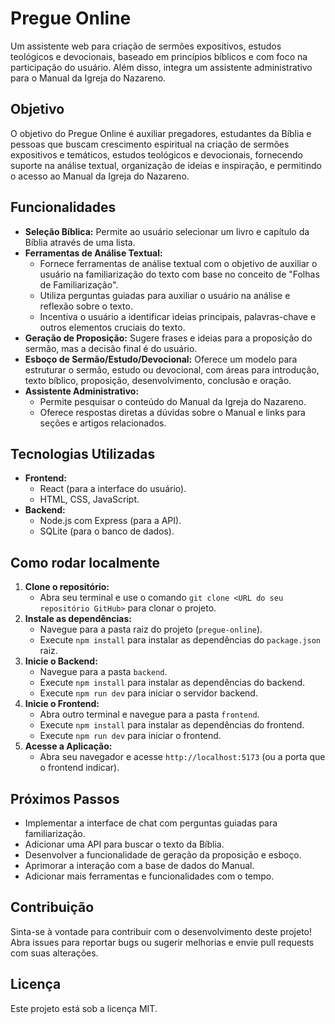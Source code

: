 # Pregue Online

Um assistente web para criação de sermões expositivos, estudos teológicos e devocionais, baseado em princípios bíblicos e com foco na participação do usuário. Além disso, integra um assistente administrativo para o Manual da Igreja do Nazareno.

## Objetivo

O objetivo do Pregue Online é auxiliar pregadores, estudantes da Bíblia e pessoas que buscam crescimento espiritual na criação de sermões expositivos e temáticos, estudos teológicos e devocionais, fornecendo suporte na análise textual, organização de ideias e inspiração, e permitindo o acesso ao Manual da Igreja do Nazareno.

## Funcionalidades

*   **Seleção Bíblica:** Permite ao usuário selecionar um livro e capítulo da Bíblia através de uma lista.
*   **Ferramentas de Análise Textual:**
    *   Fornece ferramentas de análise textual com o objetivo de auxiliar o usuário na familiarização do texto com base no conceito de "Folhas de Familiarização".
    *   Utiliza perguntas guiadas para auxiliar o usuário na análise e reflexão sobre o texto.
    *   Incentiva o usuário a identificar ideias principais, palavras-chave e outros elementos cruciais do texto.
*   **Geração de Proposição:** Sugere frases e ideias para a proposição do sermão, mas a decisão final é do usuário.
*   **Esboço de Sermão/Estudo/Devocional:** Oferece um modelo para estruturar o sermão, estudo ou devocional, com áreas para introdução, texto bíblico, proposição, desenvolvimento, conclusão e oração.
*   **Assistente Administrativo:**
    *   Permite pesquisar o conteúdo do Manual da Igreja do Nazareno.
    *   Oferece respostas diretas a dúvidas sobre o Manual e links para seções e artigos relacionados.

## Tecnologias Utilizadas

*   **Frontend:**
    *   React (para a interface do usuário).
    *   HTML, CSS, JavaScript.
*   **Backend:**
    *   Node.js com Express (para a API).
    *   SQLite (para o banco de dados).

## Como rodar localmente

1.  **Clone o repositório:**
    *   Abra seu terminal e use o comando `git clone <URL do seu repositório GitHub>` para clonar o projeto.
2.  **Instale as dependências:**
    *   Navegue para a pasta raiz do projeto (`pregue-online`).
    *   Execute `npm install` para instalar as dependências do `package.json` raiz.
3.  **Inicie o Backend:**
    *   Navegue para a pasta `backend`.
    *   Execute `npm install` para instalar as dependências do backend.
    *   Execute `npm run dev` para iniciar o servidor backend.
4.  **Inicie o Frontend:**
    *   Abra outro terminal e navegue para a pasta `frontend`.
    *   Execute `npm install` para instalar as dependências do frontend.
    *   Execute `npm run dev` para iniciar o frontend.
5.  **Acesse a Aplicação:**
    *   Abra seu navegador e acesse `http://localhost:5173` (ou a porta que o frontend indicar).

## Próximos Passos

*   Implementar a interface de chat com perguntas guiadas para familiarização.
*   Adicionar uma API para buscar o texto da Bíblia.
*   Desenvolver a funcionalidade de geração da proposição e esboço.
*   Aprimorar a interação com a base de dados do Manual.
*   Adicionar mais ferramentas e funcionalidades com o tempo.

## Contribuição

Sinta-se à vontade para contribuir com o desenvolvimento deste projeto! Abra issues para reportar bugs ou sugerir melhorias e envie pull requests com suas alterações.

## Licença

Este projeto está sob a licença MIT.